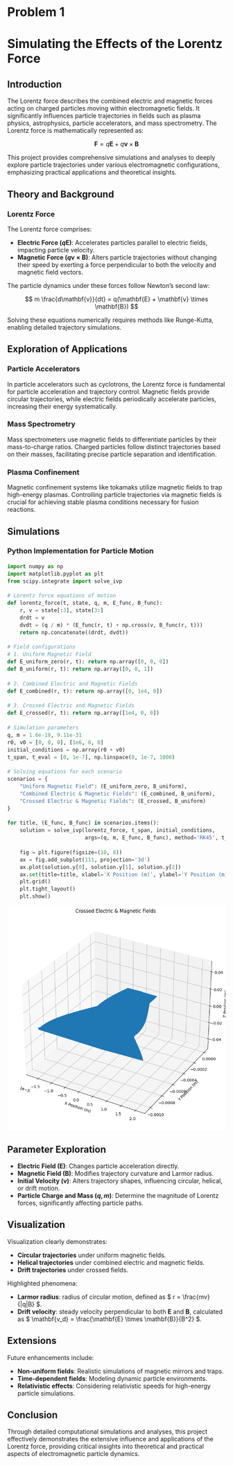 # Problem 1

# Simulating the Effects of the Lorentz Force

## Introduction

The Lorentz force describes the combined electric and magnetic forces acting on charged particles moving within electromagnetic fields. It significantly influences particle trajectories in fields such as plasma physics, astrophysics, particle accelerators, and mass spectrometry. The Lorentz force is mathematically represented as:

$$ \mathbf{F} = q\mathbf{E} + q\mathbf{v} \times \mathbf{B} $$

This project provides comprehensive simulations and analyses to deeply explore particle trajectories under various electromagnetic configurations, emphasizing practical applications and theoretical insights.

## Theory and Background

### Lorentz Force

The Lorentz force comprises:

- **Electric Force ($q\mathbf{E}$)**: Accelerates particles parallel to electric fields, impacting particle velocity.
- **Magnetic Force ($q\mathbf{v} \times \mathbf{B}$)**: Alters particle trajectories without changing their speed by exerting a force perpendicular to both the velocity and magnetic field vectors.

The particle dynamics under these forces follow Newton’s second law:

$$ m \frac{d\mathbf{v}}{dt} = q(\mathbf{E} + \mathbf{v} \times \mathbf{B}) $$

Solving these equations numerically requires methods like Runge-Kutta, enabling detailed trajectory simulations.

## Exploration of Applications

### Particle Accelerators

In particle accelerators such as cyclotrons, the Lorentz force is fundamental for particle acceleration and trajectory control. Magnetic fields provide circular trajectories, while electric fields periodically accelerate particles, increasing their energy systematically.

### Mass Spectrometry

Mass spectrometers use magnetic fields to differentiate particles by their mass-to-charge ratios. Charged particles follow distinct trajectories based on their masses, facilitating precise particle separation and identification.

### Plasma Confinement

Magnetic confinement systems like tokamaks utilize magnetic fields to trap high-energy plasmas. Controlling particle trajectories via magnetic fields is crucial for achieving stable plasma conditions necessary for fusion reactions.

## Simulations

### Python Implementation for Particle Motion

```python
import numpy as np
import matplotlib.pyplot as plt
from scipy.integrate import solve_ivp

# Lorentz force equations of motion
def lorentz_force(t, state, q, m, E_func, B_func):
    r, v = state[:3], state[3:]
    drdt = v
    dvdt = (q / m) * (E_func(r, t) + np.cross(v, B_func(r, t)))
    return np.concatenate((drdt, dvdt))

# Field configurations
# 1. Uniform Magnetic Field
def E_uniform_zero(r, t): return np.array([0, 0, 0])
def B_uniform(r, t): return np.array([0, 0, 1])

# 2. Combined Electric and Magnetic Fields
def E_combined(r, t): return np.array([0, 1e4, 0])

# 3. Crossed Electric and Magnetic Fields
def E_crossed(r, t): return np.array([1e4, 0, 0])

# Simulation parameters
q, m = 1.6e-19, 9.11e-31
r0, v0 = [0, 0, 0], [1e6, 0, 0]
initial_conditions = np.array(r0 + v0)
t_span, t_eval = [0, 1e-7], np.linspace(0, 1e-7, 1000)

# Solving equations for each scenario
scenarios = {
    "Uniform Magnetic Field": (E_uniform_zero, B_uniform),
    "Combined Electric & Magnetic Fields": (E_combined, B_uniform),
    "Crossed Electric & Magnetic Fields": (E_crossed, B_uniform)
}

for title, (E_func, B_func) in scenarios.items():
    solution = solve_ivp(lorentz_force, t_span, initial_conditions,
                         args=(q, m, E_func, B_func), method='RK45', t_eval=t_eval)

    fig = plt.figure(figsize=(10, 8))
    ax = fig.add_subplot(111, projection='3d')
    ax.plot(solution.y[0], solution.y[1], solution.y[2])
    ax.set(title=title, xlabel='X Position (m)', ylabel='Y Position (m)', zlabel='Z Position (m)')
    plt.grid()
    plt.tight_layout()
    plt.show()
```
![alt text](image.png)

## Parameter Exploration

- **Electric Field ($\mathbf{E}$)**: Changes particle acceleration directly.
- **Magnetic Field ($\mathbf{B}$)**: Modifies trajectory curvature and Larmor radius.
- **Initial Velocity ($\mathbf{v}$)**: Alters trajectory shapes, influencing circular, helical, or drift motion.
- **Particle Charge and Mass ($q, m$)**: Determine the magnitude of Lorentz forces, significantly affecting particle paths.

## Visualization

Visualization clearly demonstrates:

- **Circular trajectories** under uniform magnetic fields.
- **Helical trajectories** under combined electric and magnetic fields.
- **Drift trajectories** under crossed fields.

Highlighted phenomena:

- **Larmor radius**: radius of circular motion, defined as $ r = \frac{mv}{|q|B} $.
- **Drift velocity**: steady velocity perpendicular to both $\mathbf{E}$ and $\mathbf{B}$, calculated as $ \mathbf{v_d} = \frac{\mathbf{E} \times \mathbf{B}}{B^2} $.

## Extensions

Future enhancements include:

- **Non-uniform fields**: Realistic simulations of magnetic mirrors and traps.
- **Time-dependent fields**: Modeling dynamic particle environments.
- **Relativistic effects**: Considering relativistic speeds for high-energy particle simulations.

## Conclusion

Through detailed computational simulations and analyses, this project effectively demonstrates the extensive influence and applications of the Lorentz force, providing critical insights into theoretical and practical aspects of electromagnetic particle dynamics.

